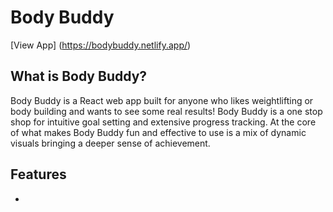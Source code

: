 # Body Buddy

[View App] (https://bodybuddy.netlify.app/) 
## What is Body Buddy?
Body Buddy is a React web app built for anyone who likes weightlifting or body building and wants to see some real results! Body Buddy is a one stop shop for intuitive goal setting and extensive progress tracking. At the core of what makes Body Buddy fun and effective to use is a mix of dynamic visuals bringing a deeper sense of achievement.

## Features
-
